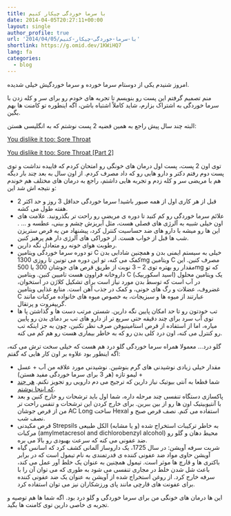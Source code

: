 ```yaml
---
title: با سرما خوردگی چیکار کنیم
date: 2014-04-05T20:27:11+00:00
layout: single
author_profile: true
url: '2014/04/05/با-سرما-خوردگی-چیکار-کنیم'
shortlink: https://g.omid.dev/1KWiHQ7
lang: fa
categories: 
  - blog
---
```

امروز شنیدم یکی از دوستام سرما خورده و سرما خوردگیش خیلی شدیده.

منم تصمیم گرفتم این پست رو بنویسم تا تجربه های خودم رو برای سر و کله زدن با سرما خوردگی به اشتراک بزارم، شاید کاملاً اشتباه باشن، اگه اینطوره تو کامنت ها بهم بگین.

البته چند سال پیش راجع به همین قضیه 2 پست نوشتم که به انگلیسی هستن:

[You dislike it too: Sore Throat](/2012/01/12/you-dislike-it-too-sore-throat/ "You dislike it too: Sore Throat")

[You dislike it too: Sore Throat \[Part 2\]](/2012/01/18/you-dislike-it-too-sore-throat-part-2/ "You dislike it too: Sore Throat [Part 2]")

توی اون 2 پست، پست اول درمان های خونگی رو امتحان کردم که فاییده نداشت و توی پست دوم رفتم دکتر و دارو هایی رو که داد مصرف کردم. از اون سال به بعد چند بار دیگه هم با مریضی سر و کله زدم و تجربه هایی داشتم، راجع به درمان های مختلف هم خوندم و نتیجه اش شد این:

*   قبل از هر کاری اول از همه صبور باشید! سرما خوردگی حداقل 3 روز و حد اکثر 2 هفته طول می کشه.
*   علائم سرما خوردگی رو کم کنید تا دوره ی مریضی رو راحت تر بگذرونید. علامت های اون خیلی شبیه به آلرژی های فصلی هست، مثل آبریزش چشم و بینی، عطسه و … . این ها رو میشه با دارو های ضد حساسیت کنترل کرد، پیشنهاد من یه قرص ستریزن شب ها قبل از خواب هست. از خوراکی های آلرژی دار هم پرهیز کنین.
*   رطوبت هوای خونه رو متعادل نگه دارین.
*   تو دوره سرما خوردگی ویتامین C خیلی به سیستم ایمنی بدن و همچنین شادابی بدن کمک می کنه، تو این دوره می تونین تا روزی 1300mg ویتامین C مصرف کنین. این مقدار رو بهتره توی 2 – 3 نوبت از طریق قرص های جوشان 300 یا 500mg که تو داروخانه فراوون هست تامیین کنین. ویتامین C (اسید اسکوربیک) یک ویتامین محلول در آب است که توسط بدن مورد نیاز است برای تشکیل کلاژن در استخوان، غضروف، عضلات و رگ های خونی، و کمک در جذب آهن است. منابع غذایی ویتامین C عبارتند از میوه ها و سبزیجات، به خصوص میوه های خانواده مرکبات مانند گریپفروت و پرتقال.
*   تب خودتون رو تا حد امکان پایین نگه دارین. شستن مرتب دست ها و گذاشتن پا ها توی آب سرد برای چند دقیقه حتی سریع تر از دارو های تب بر دمای بدن رو پایین میاره، اما از استفاده از قرص استامینیوفن صرف نظر نکنین، چون به جز اینکه تب رو کنترل می کنه، اون درد کلی بدن رو که به خاطر بیماری هست رو هم کم می کنه.

گلو درد… معمولا همراه سرما خوردگی گلو درد هم هست که خیلی سخت ترش می کنه، اگه اینطور بود علاوه بر اون کار هایی که گفتم:

*   مقدار خیلی زیادی نوشیدنی های گرم بنوشین. نوشیدنی مورد علاقه من آب \+ عسل \+ لیمو تازه (هر 3 برای سرما خوردگی مفید هستن)
*   شما قطعا به آنتی بیوتیک نیاز دارین که ترجیح می دم دارویی رو تجویز نکنم. [هر چند که اینجا نوشتم](/2012/01/18/you-dislike-it-too-sore-throat-part-2/).
*   پاکسازی دستگاه تنفسی چند مرحله داره، شما اول باید ترشحات رو خارج کنین و بعد با آنتیوبیتیک اون ها رو از بین ببرین. برای خارج کردن این ترشحات و تنفس راحت تر من از قرص جوشان AC Long ساخت Hexal استفاده می کنم. نصف قرص صبح و نصف شب.
*   قرص مکیدنی Strepsils به خاطر ترکیبات استخراج شده (و یا مشابه) الکل طبیعی مرکبات (amylmetacresol and dichlorobenzyl alcohol) محیط دهان و گلو رو ضد عفونی می کنه که سرعت بهبودی رو بالا می بره.
*   شربت سرفه آویشن: در سال 1725، یک داروساز آلمانی کشف کرد که اسانس گیاه آویشن حاوی مواد ضد عفونی کننده ی قدرتمندی به نام تیمول است که در برابر باکتری ها و قارچ ها موثر است. تیمول همچنین به عنوان یک خلط آور عمل می کند، باعث شل شدن خلط در مجاری تنفسی می شود به طوری که می توان آن را با سرفه خارج کرد. از روغن استخراج شده از آویشن به عنوان یک ضد عفونی کننده برای عفونت های قارچی مانند پای ورزشکاران نیز می توان استفاده کرد.

این ها درمان های خونگی من برای سرما خوردگی و گلو درد بود. اگه شما ها هم توصیه و تجربه ی خاصی دارین توی کامنت ها بگید.